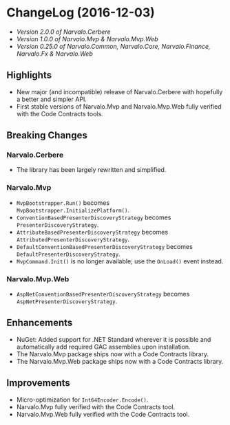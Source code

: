 ChangeLog (2016-12-03)
======================

- _Version 2.0.0 of Narvalo.Cerbere_
- _Version 1.0.0 of Narvalo.Mvp & Narvalo.Mvp.Web_
- _Version 0.25.0 of Narvalo.Common, Narvalo.Core, Narvalo.Finance, Narvalo.Fx
  & Narvalo.Web_

## Highlights
- New major (and incompatible) release of Narvalo.Cerbere with hopefully a better
  and simpler API.
- First stable versions of Narvalo.Mvp and Narvalo.Mvp.Web fully verified
  with the Code Contracts tools.

## Breaking Changes

### Narvalo.Cerbere
- The library has been largely rewritten and simplified.

### Narvalo.Mvp
- `MvpBootstrapper.Run()` becomes `MvpBootstrapper.InitializePlatform()`.
- `ConventionBasedPresenterDiscoveryStrategy` becomes `PresenterDiscoveryStrategy`.
- `AttributeBasedPresenterDiscoveryStrategy` becomes `AttributedPresenterDiscoveryStrategy`.
- `DefaultConventionBasedPresenterDiscoveryStrategy` becomes `DefaultPresenterDiscoveryStrategy`.
- `MvpCommand.Init()` is no longer available; use the `OnLoad()` event instead.

### Narvalo.Mvp.Web
- `AspNetConventionBasedPresenterDiscoveryStrategy` becomes `AspNetPresenterDiscoveryStrategy`.

## Enhancements
- NuGet: Added support for .NET Standard wherever it is possible and
  automatically add required GAC assemblies upon installation.
- The Narvalo.Mvp package ships now with a Code Contracts library.
- The Narvalo.Mvp.Web package ships now with a Code Contracts library.

## Improvements
- Micro-optimization for `Int64Encoder.Encode()`.
- Narvalo.Mvp fully verified with the Code Contracts tool.
- Narvalo.Mvp.Web fully verified with the Code Contracts tool.
